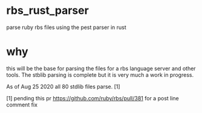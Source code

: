 # rbs_rust_parser
parse ruby rbs files using the pest parser in rust

# why
this will be the base for parsing the files for a rbs language server and other tools. 
The stblib parsing is complete but it is very much a work in progress.

As of Aug 25 2020 all 80 stdlib files parse. [1]


[1] pending this pr https://github.com/ruby/rbs/pull/381 for a post line comment fix
